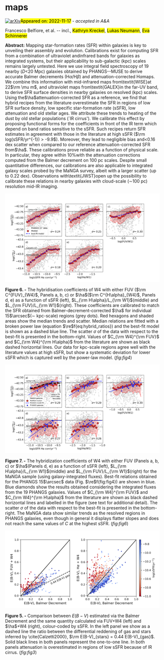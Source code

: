 <div class="macros" style="visibility:hidden;">
$\newcommand{\ensuremath}{}$
$\newcommand{\xspace}{}$
$\newcommand{\object}[1]{\texttt{#1}}$
$\newcommand{\farcs}{{.}''}$
$\newcommand{\farcm}{{.}'}$
$\newcommand{\arcsec}{''}$
$\newcommand{\arcmin}{'}$
$\newcommand{\ion}[2]{#1#2}$
$\newcommand{\textsc}[1]{\textrm{#1}}$
$\newcommand{\hl}[1]{\textrm{#1}}$
$\newcommand{\comment}[2][alizarin]{{\color{#1}[[{\bf #2}]]}}$
$\newcommand{\ppxf}{pPXF}$
$\newcommand{\oiii}{\textup{[O \textsc{iii}]}}$
$\newcommand{\nii}{\textup{[N \textsc{ii}]}}$
$\newcommand{\sii}{\textup{[S \textsc{ii}]}}$
$\newcommand{\oi}{\textup{[O \textsc{i}]}}$
$\newcommand{\siii}{\textup{[S \textsc{iii}]}}$
$\newcommand{\oii}{\textup{[O \textsc{ii}]}}$
$\newcommand{\hii}{\textup{H} \textsc{ii}}$
$\newcommand{\ha}{\textup{H}\ensuremath{\alpha}}$
$\newcommand{\hb}{\textup{H}\ensuremath{\beta}}$
$\newcommand{\re}{\textup{R}\ensuremath{_\mathrm{e}}}$
$\newcommand{\Te}{\textup{T}\ensuremath{_\mathrm{e}}}$
$\newcommand{\SFR}{\ensuremath{\Sigma_{\mathrm{SFR}}}}$
$\newcommand{\aha}{\ensuremath{A_{\mathrm{ H \alpha}}}}$</div>

<div class="macros" style="visibility:hidden;">
$\newcommand{$\ensuremath$}{}$
$\newcommand{$\xspace$}{}$
$\newcommand{$\object$}[1]{\texttt{#1}}$
$\newcommand{$\farcs$}{{.}''}$
$\newcommand{$\farcm$}{{.}'}$
$\newcommand{$\arcsec$}{''}$
$\newcommand{$\arcmin$}{'}$
$\newcommand{$\ion$}[2]{#1#2}$
$\newcommand{$\textsc$}[1]{\textrm{#1}}$
$\newcommand{$\hl$}[1]{\textrm{#1}}$
$\newcommand{$\comment$}[2][alizarin]{{\color{#1}[[{\bf #2}]]}}$
$\newcommand{$\ppxf$}{pPXF}$
$\newcommand{$\oiii$}{\textup{[O $\textsc${iii}]}}$
$\newcommand{$\nii$}{\textup{[N $\textsc${ii}]}}$
$\newcommand{$\sii$}{\textup{[S $\textsc${ii}]}}$
$\newcommand{$\oi$}{\textup{[O $\textsc${i}]}}$
$\newcommand{$\sii$i}{\textup{[S $\textsc${iii}]}}$
$\newcommand{$\oi$i}{\textup{[O $\textsc${ii}]}}$
$\newcommand{$\hii$}{\textup{H} $\textsc${ii}}$
$\newcommand{$\ha$}{\textup{H}$\ensuremath${\alpha}}$
$\newcommand{$\hb$}{\textup{H}$\ensuremath${\beta}}$
$\newcommand{$\re$}{\textup{R}$\ensuremath${_\mathrm{e}}}$
$\newcommand{$\Te$}{\textup{T}$\ensuremath${_\mathrm{e}}}$
$\newcommand{$\SFR$}{$\ensuremath${\Sigma_{\mathrm{SFR}}}}$
$\newcommand{$\aha$}{$\ensuremath${A_{\mathrm{ H \alpha}}}}$</div>



<div id="title">

#  maps

</div>
<div id="comments">

[![arXiv](https://img.shields.io/badge/arXiv-2211.08487-b31b1b.svg)](https://arxiv.org/abs/2211.08487)<mark>Appeared on: 2022-11-17</mark> - _accepted in A&A_

</div>
<div id="authors">

Francesco Belfiore, et al. -- incl., <mark>Kathryn Kreckel</mark>, <mark>Lukas Neumann</mark>, <mark>Eva Schinnerer</mark>

</div>
<div id="abstract">

**Abstract:** Mapping star-formation rates (SFR) within galaxies is key to unveiling their assembly and evolution. Calibrations exist for computing SFR from a combination of ultraviolet andinfrared bands for galaxies as integrated systems, but their applicability to sub-galactic (kpc) scales remains largely untested. Here we use integral field spectroscopy of 19 nearby ($D <$20 Mpc) galaxies obtained by PHANGS--MUSE to derive accurate Balmer decrements (H$\alpha$/H$\beta$) and attenuation-corrected H$\alpha$maps. We combine this information with mid-infrared maps from\textit{WISE}at 22$\rm \mu m$, and ultraviolet maps from\textit{GALEX}in the far-UV band, to derive SFR surface densities in nearby galaxies on resolved (kpc) scales. Using the$\ha$attenuation-corrected SFR as a reference, we find that hybrid recipes from the literature overestimate the SFR in regions of low SFR surface density, low specific star-formation rate (sSFR), low attenuation and old stellar ages. We attribute these trends to heating of the dust by old stellar populations (`IR cirrus'). We calibrate this effect by proposing functional forms for the coefficients in front of the IR term which depend on band ratios sensitive to the sSFR. Such recipes return SFR estimates in agreement with those in the literature at high sSFR ($\rm log(sSFR/yr^{-1}) > -9.9$). Moreover, they lead to negligible bias and$<$0.16 dex scatter when compared to our reference attenuation-corrected SFR from$\ha$. These calibrations prove reliable as a function of physical scale. In particular, they agree within 10\%with the attenuation corrections computed from the Balmer decrement on 100 pc scales. Despite small quantitative differences, our calibrations are also applicable to integrated galaxy scales probed by the MaNGA survey, albeit with a larger scatter (up to 0.22 dex). Observations with\textit{JWST}open up the possibility to calibrate these relations in nearby galaxies with cloud-scale ($\sim$100 pc) resolution mid-IR imaging.

</div>

<div id="div_fig1">

<img src="tmp_2211.08487/./Fig/Fig5.png" alt="Fig6" width="100%"/>

**Figure 6. -** The hybridisation coefficients of W4 with either FUV ($\rm C^{FUV}_{W4}$, Panels a, b, c) or $\ha$($\rm C^{H\alpha}_{W4}$, Panels d, e) as a function of sSFR (left), $L_{\rm H\alpha}/L_{\rm W1}$(middle) and $L_{\rm FUV}/L_{\rm W1}$(right). These coefficients are calibrated to match the SFR obtained from Balmer-decrement-corrected $\ha$ for individual 15$\arcsec$($\sim$ kpc-scale) regions (grey dots). Red hexagons and shaded areas show the median trends and scatter. Median relations are fitted with a broken power law (equation $\re$f{eq:hybrid_ratios}) and the best-fit model is shown as a dashed blue line. The scatter $\sigma$ of the data with respect to the best-fit is presented in the bottom-right. Values of $C_{\rm W4}^{\rm FUV}$ and $C_{\rm W4}^{\rm H\alpha}$ from the literature are shown as black dashed horizontal lines. Our data for kpc-scale regions agree well with the literature values at high sSFR, but show a systematic deviation for lower sSFR which is captured well by the power-law model. (*fig:fig4*)

</div>
<div id="div_fig2">

<img src="tmp_2211.08487/./Fig/Fig7.png" alt="Fig7" width="100%"/>

**Figure 7. -** The hybridization coefficients of W4 with either FUV (Panels a, b, c) or $\ha$(Panels d, e) as a function of sSFR (left), $L_{\rm H\alpha}/L_{\rm W1}$(middle) and $L_{\rm FUV}/L_{\rm W1}$(right) for the MaNGA sample (using galaxy-integrated fluxes). Best-fit relations obtained for the PHANGS 15$\arcsec$ data (Fig. $\re$f{fig:fig4}) are shown in blue. Blue diamonds show the results obtained considering the integrated fluxes from the 19 PHANGS galaxies. Values of $C_{\rm W4}^{\rm FUV}$ and $C_{\rm W4}^{\rm H\alpha}$ from the literature are shown as black dashed horizontal lines and labelled in the figure (see text for additional detail). The scatter $\sigma$ of the data with respect to the best-fit is presented in the bottom-right. The MaNGA data show similar trends as the resolved regions in PHANGS galaxies, even though in general it displays flatter slopes and does not reach the same values of $C$ at the highest sSFR.  (*fig:fig6*)

</div>
<div id="div_fig3">

<img src="tmp_2211.08487/./Fig/Fig4.png" alt="Fig5" width="100%"/>

**Figure 5. -** Comparison between $E(B-V)$ estimated via the Balmer Decrement and the same quantity calculated via FUV+W4 (left) and $\ha$+W4 (right), colour-coded by sSFR. In the left panel we show as a dashed line the ratio between the differential reddening of gas and stars inferred by \cite{Calzetti2000}, $\rm E(B-V)_{stars} = 0.44  E(B-V)_{gas}$. Solid black lines in both panels represent the one-to-one line. In both panels attenuation is overestimated in regions of low sSFR because of IR cirrus. (*fig:fig3*)

</div>